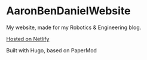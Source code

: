 # AaronBenDanielWebsite
My website, made for my Robotics & Engineering blog.

[Hosted on Netlify](https://aaronbendaniel.netlify.app/)

Built with Hugo, based on PaperMod
